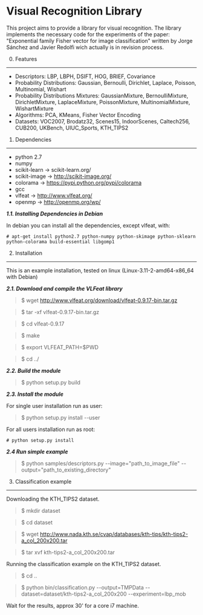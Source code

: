 Visual Recognition Library
==========================

This project aims to provide a library for visual recognition.
The library implements the necessary code for the experiments of the paper:
    "Exponential family Fisher vector for image classification" written by
    Jorge Sánchez and Javier Redolfi wich actually is in revision process.

0. Features
-----------

* Descriptors: LBP, LBPH, DSIFT, HOG, BRIEF, Covariance
* Probability Distributions: Gaussian, Bernoulli, Dirichlet, Laplace, Poisson, Multinomial, Wishart
* Probability Distributions Mixtures: GaussianMixture, BernoulliMixture, DirichletMixture, LaplaceMixture, PoissonMixture, MultinomialMixture, WishartMixture
* Algorithms: PCA, KMeans, Fisher Vector Encoding
* Datasets: VOC2007, Brodatz32, Scenes15, IndoorScenes, Caltech256, CUB200, UKBench, UIUC_Sports, KTH_TIPS2

1. Dependencies
---------------

* python 2.7
* numpy
* scikit-learn -> scikit-learn.org/
* scikit-image -> http://scikit-image.org/
* colorama -> https://pypi.python.org/pypi/colorama
* gcc
* vlfeat -> http://www.vlfeat.org/
* openmp -> http://openmp.org/wp/

***1.1. Installing Dependencies in Debian***

In debian you can install all the dependencies, except vlfeat, with:

    # apt-get install python2.7 python-numpy python-skimage python-sklearn python-colorama build-essential libgomp1

2. Installation
---------------

This is an example installation, tested on linux (Linux-3.11-2-amd64-x86_64 with Debian)

***2.1. Download and compile the VLFeat library***

> $ wget http://www.vlfeat.org/download/vlfeat-0.9.17-bin.tar.gz

> $ tar -xf vlfeat-0.9.17-bin.tar.gz

> $ cd vlfeat-0.9.17

> $ make

> $ export VLFEAT_PATH=$PWD

> $ cd ../

***2.2. Build the module***

> $ python setup.py build

***2.3. Install the module***

For single user installation run as user:

> $ python setup.py install --user

For all users installation run as root:

    # python setup.py install

***2.4 Run simple example***

> $ python samples/descriptors.py --image="path_to_image_file" --output="path_to_existing_directory"


3. Classification example
---------------------------------

Downloading the KTH_TIPS2 dataset.

> $ mkdir dataset

> $ cd dataset

> $ wget http://www.nada.kth.se/cvap/databases/kth-tips/kth-tips2-a_col_200x200.tar

> $ tar xvf kth-tips2-a_col_200x200.tar

Running the classification example on the KTH_TIPS2 dataset.

> $ cd ..

> $ python bin/classification.py --output=TMPData --dataset=dataset/kth-tips2-a_col_200x200 --experiment=lbp_mob

Wait for the results, approx 30' for a core i7 machine.
